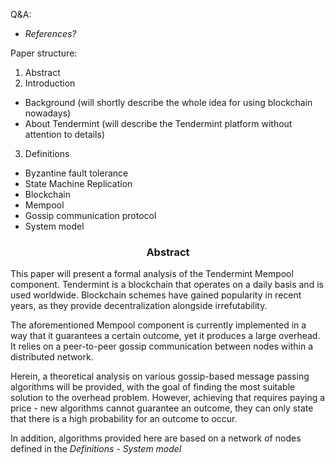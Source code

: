 
Q&A:
- *References?*

Paper structure:
1. Abstract
2. Introduction
* Background (will shortly describe the whole idea for using blockchain nowadays)
* About Tendermint (will describe the Tendermint platform without attention to details)
3. Definitions
* Byzantine fault tolerance
* State Machine Replication
* Blockchain
* Mempool
* Gossip communication protocol
* System model

<div align='center'> 
	<h3>Abstract</h3>
</div>

This paper will present a formal analysis of the Tendermint Mempool component. Tendermint is a blockchain that operates on a daily basis and is used worldwide. Blockchain schemes have gained popularity in recent years, as they provide decentralization alongside irrefutability.  

The aforementioned Mempool component is currently implemented in a way that it guarantees a certain outcome, yet it produces a large overhead. It relies on a peer-to-peer gossip communication between nodes within a distributed network. 

Herein, a theoretical analysis on various gossip-based message passing algorithms will be provided, with the goal of finding the most suitable solution to the overhead problem. However, achieving that requires paying a price - new algorithms cannot guarantee an outcome, they can only state that there is a high probability for an outcome to occur.

In addition, algorithms provided here are based on a network of nodes defined in the *Definitions - System model*

<!--stackedit_data:
eyJoaXN0b3J5IjpbMTYyMDYzMTg3OCwtMTQ2NjA5Njg2MywtMT
I2MzMwNDA2LDEzMTg2MjQ1MTAsLTkyMDE0MDgwOSwxMjM4MjIw
MjgxLC0xMjcwNDIxNDgyLDk2OTYxNjQ4OCwxODY2NjA4NTE4LD
E3NzIzMTk3OTUsNDgxMzE5NTk3LDcyNTI1MDQ1OSwtMTAzODc3
MzIzNywtMTM5NjM0MTk0LDE2OTkzNDk0ODJdfQ==
-->